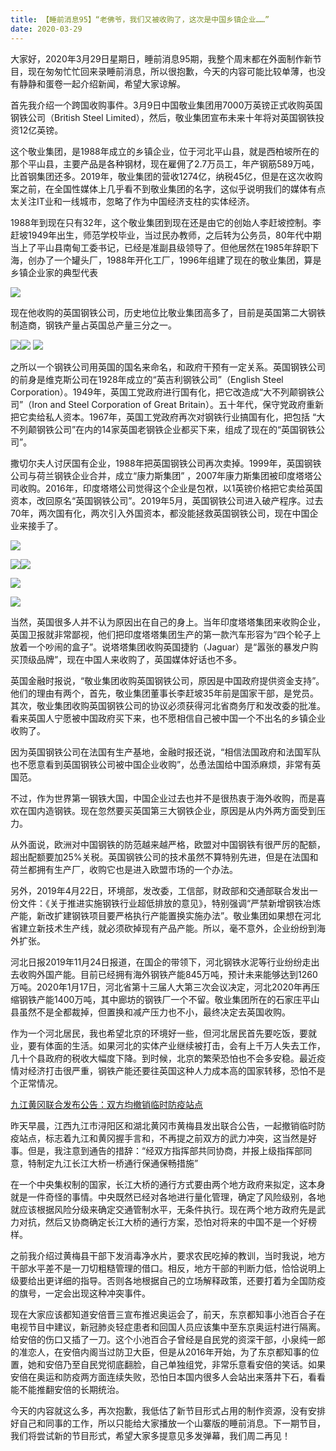 ```yaml
---
title: 【睡前消息95】“老佛爷，我们又被收购了，这次是中国乡镇企业……”
date: 2020-03-29
---
```


大家好，2020年3月29日星期日，睡前消息95期，我整个周末都在外面制作新节目，现在匆匆忙忙回来录睡前消息，所以很抱歉，今天的内容可能比较单薄，也没有静静和蛋卷一起介绍新闻，希望大家谅解。

首先我介绍一个跨国收购事件。3月9日中国敬业集团用7000万英镑正式收购英国钢铁公司（British
Steel Limited），然后，敬业集团宣布未来十年将对英国钢铁投资12亿英镑。

这个敬业集团，是1988年成立的乡镇企业，位于河北平山县，就是西柏坡所在的那个平山县，主要产品是各种钢材，现在雇佣了2.7万员工，年产钢筋589万吨，比首钢集团还多。2019年，敬业集团的营收1274亿，纳税45亿，但是在这次收购案之前，在全国性媒体上几乎看不到敬业集团的名字，这似乎说明我们的媒体有点太关注IT业和一线城市，忽略了作为中国经济支柱的实体经济。

1988年到现在只有32年，这个敬业集团到现在还是由它的创始人李赶坡控制。李赶坡1949年出生，师范学校毕业，当过民办教师，之后转为公务员，80年代中期当上了平山县南甸工委书记，已经是准副县级领导了。但他居然在1985年辞职下海，创办了一个罐头厂，1988年开化工厂，1996年组建了现在的敬业集团，算是乡镇企业家的典型代表

![](images/btnews/0001_0100/0095/media/image1.png)

现在他收购的英国钢铁公司，历史地位比敬业集团高多了，目前是英国第二大钢铁制造商，钢铁产量占英国总产量三分之一。

![](images/btnews/0001_0100/0095/media/image2.png)![](images/btnews/0001_0100/0095/media/image3.jpeg)
![](images/btnews/0001_0100/0095/media/image4.png)

之所以一个钢铁公司用英国的国名来命名，和政府干预有一定关系。英国钢铁公司的前身是维克斯公司在1928年成立的“英吉利钢铁公司”（English
Steel
Corporation）。1949年，英国工党政府进行国有化，把它改造成“大不列颠钢铁公司”（Iron
and Steel Corporation of Great
Britain）。五十年代，保守党政府重新把它卖给私人资本。1967年，英国工党政府再次对钢铁行业搞国有化，把包括
“大不列颠钢铁公司”在内的14家英国老钢铁企业都买下来，组成了现在的“英国钢铁公司”。

撒切尔夫人讨厌国有企业，1988年把英国钢铁公司再次卖掉。1999年，英国钢铁公司与荷兰钢铁企业合并，成立“康力斯集团”
，2007年康力斯集团被印度塔塔公司收购。2016年，印度塔塔公司觉得这个企业是包袱，以1英镑价格把它卖给英国资本，改回原名“英国钢铁公司”。2019年5月，英国钢铁公司进入破产程序。过去70年，两次国有化，两次引入外国资本，都没能拯救英国钢铁公司，现在中国企业来接手了。

![](images/btnews/0001_0100/0095/media/image5.png)

![](images/btnews/0001_0100/0095/media/image6.jpeg)![](images/btnews/0001_0100/0095/media/image7.jpeg)

![](images/btnews/0001_0100/0095/media/image8.png)

![](images/btnews/0001_0100/0095/media/image9.png)

当然，英国很多人并不认为原因出在自己的身上。当年印度塔塔集团来收购企业，英国卫报就非常鄙视，他们把印度塔塔集团生产的第一款汽车形容为“四个轮子上放着一个吵闹的盒子”。说塔塔集团收购英国捷豹（Jaguar）是“嚣张的暴发户购买顶级品牌”，现在中国人来收购了，英国媒体好话也不多。

英国金融时报说，“敬业集团收购英国钢铁公司，原因是中国政府提供资金支持”。他们的理由有两个，首先，敬业集团董事长李赶坡35年前是国家干部，是党员。其次，敬业集团收购英国钢铁公司的协议必须获得河北省商务厅和发改委的批准。看来英国人宁愿被中国政府买下来，也不愿相信自己被中国一个不出名的乡镇企业收购了。

因为英国钢铁公司在法国有生产基地，金融时报还说，“相信法国政府和法国军队也不愿意看到英国钢铁公司被中国企业收购”，怂恿法国给中国添麻烦，非常有英国范。

不过，作为世界第一钢铁大国，中国企业过去也并不是很热衷于海外收购，而是喜欢在国内造钢铁。现在忽然要买英国第三大钢铁企业，原因是从内外两方面受到压力。

从外面说，欧洲对中国钢铁的防范越来越严格，欧盟对中国钢铁有很严厉的配额，超出配额要加25%关税。英国钢铁公司的技术虽然不算特别先进，但是在法国和荷兰都拥有生产厂，收购它也是进入欧盟市场的一个办法。

另外，2019年4月22日，环境部，发改委，工信部，财政部和交通部联合发出一份文件：《关于推进实施钢铁行业超低排放的意见》，特别强调“严禁新增钢铁冶炼产能，新改扩建钢铁项目要严格执行产能置换实施办法”。敬业集团如果想在河北省建立新技术生产线，就必须砍掉现有产品产能。所以，毫不意外，企业纷纷到海外扩张。

河北日报2019年11月24日报道，在国企的带领下，河北钢铁水泥等行业纷纷走出去收购外国产能。目前已经拥有海外钢铁产能845万吨，预计未来能够达到1260万吨。2020年1月17日，河北省第十三届人大第三次会议决定，河北2020年再压缩钢铁产能1400万吨，其中廊坊的钢铁厂一个不留。敬业集团所在的石家庄平山县虽然不是全都裁掉，但置换和减产压力也不小，最终决定去英国收购。

作为一个河北居民，我也希望北京的环境好一些，但河北居民首先要吃饭，要就业，要有体面的生活。如果河北的实体产业继续被打击，会有上千万人失去工作，几十个县政府的税收大幅度下降。到时候，北京的繁荣恐怕也不会多安稳。最近疫情对经济打击很严重，钢铁产能还要往英国这种人力成本高的国家转移，恐怕不是个正常情况。

[九江黄冈联合发布公告：双方均撤销临时防疫站点](https://www.guancha.cn/politics/2020_03_28_544196.shtml)

昨天早晨，江西九江市浔阳区和湖北黄冈市黄梅县发出联合公告，一起撤销临时防疫站点，标志着九江和黄冈握手言和，不再提之前双方的武力冲突，这当然是好事。但是，我注意到通告的措辞：“经双方指挥部共同协商，并报上级指挥部同意，特制定九江长江大桥一桥通行保通保畅措施”

在一个中央集权制的国家，长江大桥的通行方式要由两个地方政府来拟定，这本身就是一件奇怪的事情。中央既然已经对各地进行量化管理，确定了风险级别，各地就应该根据风险分级来确定交通管制水平，无条件执行。现在两个地方政府先是武力对抗，然后又协商确定长江大桥的通行方案，恐怕对将来的中国不是一个好榜样。

之前我介绍过黄梅县干部下发消毒净水片，要求农民吃掉的教训，当时我说，地方干部水平差不是一刀切粗糙管理的借口。相反，地方干部的判断力低，恰恰说明上级要给出更详细的指导。否则各地根据自己的立场解释政策，还要打着为全国防疫的旗号，一定会出现这种冲突事件。

现在大家应该都知道安倍晋三宣布推迟奥运会了，前天，东京都知事小池百合子在电视节目中建议，新冠肺炎轻症患者和回国人员应该集中至东京奥运村进行隔离。给安倍的伤口又插了一刀。这个小池百合子曾经是自民党的资深干部，小泉纯一郎的准恋人，在安倍内阁当过防卫大臣，但是从2016年开始，为了东京都知事的位置，她和安倍乃至自民党彻底翻脸，自己单独组党，非常乐意看安倍的笑话。如果安倍在奥运和防疫两方面连续失败，恐怕日本国内很多人会站出来落井下石，看看能不能推翻安倍的长期统治。

今天的内容就这么多，再次抱歉，我低估了新节目形式占用的制作资源，没有安排好自己和同事的工作，所以只能给大家播放一个山寨版的睡前消息。下一期节目，我们将尝试新的节目形式，希望大家多提意见多发弹幕，我们周二再见！
